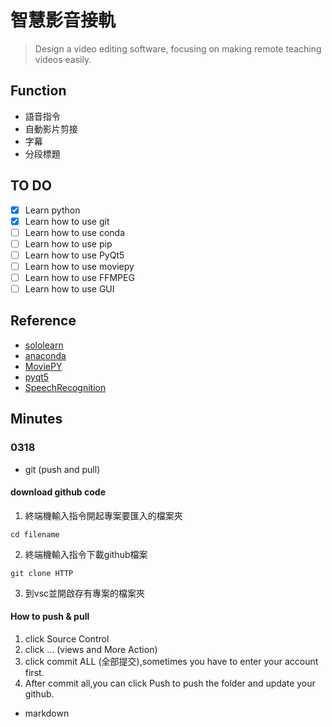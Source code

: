 # 智慧影音接軌

> Design a video editing software, focusing on making remote teaching videos easily.
 ## Function
- 語音指令
- 自動影片剪接
- 字幕
- 分段標題




## TO DO
- [x] Learn python
- [x] Learn how to use git
- [ ] Learn how to use conda
- [ ] Learn how to use pip
- [ ] Learn how to use PyQt5
- [ ] Learn how to use moviepy
- [ ] Learn how to use FFMPEG
- [ ] Learn how to use GUI

## Reference
- [sololearn](https://www.sololearn.com/learning/1073)
- [anaconda](https://docs.anaconda.com/)
- [MoviePY](https://pypi.org/project/moviepy/)
- [pyqt5](https://www.riverbankcomputing.com/static/Docs/PyQt5/)
- [SpeechRecognition](https://pypi.org/project/SpeechRecognition/)

## **Minutes**
### 0318
- git (push and pull) 

#### download github code
1. 終端機輸入指令開起專案要匯入的檔案夾
```terminal
cd filename
```
2. 終端機輸入指令下載github檔案
```
git clone HTTP  
```
3. 到vsc並開啟存有專案的檔案夾

#### How to push & pull
1. click Source Control
2. click ... (views and More Action)
3. click commit ALL (全部提交),sometimes you have to enter your account first.
4. After commit all,you can click Push to push the folder and update your github. 

- markdown

